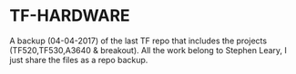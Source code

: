 # TF-HARDWARE
A backup (04-04-2017) of the last TF repo that includes the projects (TF520,TF530,A3640 & breakout). All the work belong to Stephen Leary, I just share the files as a repo backup.
